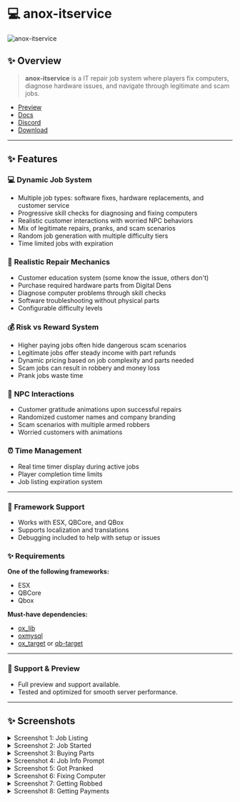 # 💻 anox-itservice

![anox-itservice](https://github.com/user-attachments/assets/e88a2334-ed6c-428b-a937-78284de4f2fc)


## ✨ Overview
> **anox-itservice** is a IT repair job system where players fix computers, diagnose hardware issues, and navigate through legitimate and scam jobs.

- [Preview]()
- [Docs](https://anoxstudios.gitbook.io/anoxstudios/free-scripts/side-hustles/anox-itservice)
- [Discord](https://discord.gg/gbJ5SyBJBv)
- [Download](https://github.com/ANoXShadow/anox-itservice)

---

## ✨ Features

### 💻 **Dynamic Job System**
- Multiple job types: software fixes, hardware replacements, and customer service
- Progressive skill checks for diagnosing and fixing computers  
- Realistic customer interactions with worried NPC behaviors
- Mix of legitimate repairs, pranks, and scam scenarios  
- Random job generation with multiple difficulty tiers
- Time limited jobs with expiration  

### 🔧 **Realistic Repair Mechanics**
- Customer education system (some know the issue, others don't)
- Purchase required hardware parts from Digital Dens
- Diagnose computer problems through skill checks
- Software troubleshooting without physical parts  
- Configurable difficulty levels

### 💰 **Risk vs Reward System**
- Higher paying jobs often hide dangerous scam scenarios  
- Legitimate jobs offer steady income with part refunds  
- Dynamic pricing based on job complexity and parts needed
- Scam jobs can result in robbery and money loss    
- Prank jobs waste time

### 👥 **NPC Interactions**
- Customer gratitude animations upon successful repairs  
- Randomized customer names and company branding
- Scam scenarios with multiple armed robbers
- Worried customers with animations

### ⏰ **Time Management**
- Real time timer display during active jobs
- Player completion time limits
- Job listing expiration system  

---

### 🔧 **Framework Support**  
- Works with ESX, QBCore, and QBox  
- Supports localization and translations
- Debugging included to help with setup or issues

### ✨ **Requirements**

**One of the following frameworks:**  
- ESX  
- QBCore  
- Qbox  

**Must-have dependencies:**  
- [ox_lib](https://github.com/overextended/ox_lib)  
- [oxmysql](https://github.com/overextended/oxmysql)  
- [ox_target](https://github.com/overextended/ox_target) or [qb-target](https://github.com/qbcore-framework/qb-target)  

---

### 💬 Support & Preview
- Full preview and support available.
- Tested and optimized for smooth server performance.

---
## ✨ Screenshots

<details>
 <summary>Screenshot 1: Job Listing</summary>
 <img src="https://github.com/user-attachments/assets/82cb7a37-1e21-4372-8ea8-5456fe390178" width="100%">
</details>

<details>
 <summary>Screenshot 2: Job Started</summary>
 <img src="https://github.com/user-attachments/assets/14da9192-d170-4513-a0b5-bdc8a031a4bf" width="100%">
</details>

<details>
 <summary>Screenshot 3: Buying Parts</summary>
 <img src="https://github.com/user-attachments/assets/5af11dd6-23ca-4d15-b0fc-a9f983dff305" width="100%">
</details>

<details>
 <summary>Screenshot 4: Job Info Prompt</summary>
 <img src="https://github.com/user-attachments/assets/6bcc5d2a-f169-4f2c-ab88-bffed0673bc6" width="100%">
</details>

<details>
 <summary>Screenshot 5: Got Pranked</summary>
 <img src="https://github.com/user-attachments/assets/c94555a2-86b3-46c4-b581-57606a501609" width="100%">
</details>

<details>
 <summary>Screenshot 6: Fixing Computer</summary>
 <img src="https://github.com/user-attachments/assets/625497fb-b043-46ae-833a-f1519bf84dbc" width="100%">
</details>

<details>
 <summary>Screenshot 7: Getting Robbed</summary>
 <img src="https://github.com/user-attachments/assets/7e897c70-b43a-4f46-83f7-a78535faeaa2" width="100%">
</details>

<details>
 <summary>Screenshot 8: Getting Payments</summary>
 <img src="https://github.com/user-attachments/assets/268adedc-8f47-4d71-bba1-62138387746b" width="100%">
</details>

